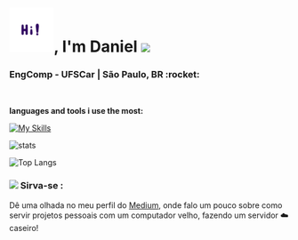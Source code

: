 <h1><img src="/static/icons/hi.gif" height="80px">, I'm Daniel <img src="https://img.icons8.com/fluency/48/000000/funny-zebra.png"/></h1>


<h3>EngComp - UFSCar | São Paulo, BR :rocket:</h3>

<br>

**languages and tools i use the most:**

[![My Skills](https://skillicons.dev/icons?i=py,docker,kubernetes,ansible,rabbitmq,kafka,github,kafka,nginx,mongodb,redis,postgres)](https://skillicons.dev)
<!-- `cute color` -->

![stats](https://github-readme-stats.vercel.app/api?username=LombardiDaniel&count_private=true&show_icons=true&bg_color=30,e96443,904e95&title_color=fff&text_color=fff)

![Top Langs](https://github-readme-stats.vercel.app/api/top-langs/?username=LombardiDaniel&layout=compact&bg_color=30,e96443,904e95&title_color=fff&text_color=fff)



### <img height="40" src="https://img.icons8.com/dusk/64/000000/server.png"> Sirva-se :
Dê uma olhada no meu perfil do [Medium](https://lombardi-daniel-o.medium.com), onde falo um pouco sobre como servir projetos pessoais com um computador velho, fazendo um servidor ☁️ caseiro!
